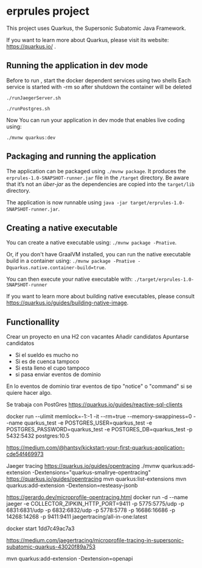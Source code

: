 # erprules project

This project uses Quarkus, the Supersonic Subatomic Java Framework.

If you want to learn more about Quarkus, please visit its website: https://quarkus.io/ .

## Running the application in dev mode

Before to run , start the docker dependent services using two shells 
Each service is started with -rm so after shutdown the container will be deleted

```
./runJaegerServer.sh
```
```
./runPostgres.sh
```


Now You can run your application in dev mode that enables live coding using:
```
./mvnw quarkus:dev
```

## Packaging and running the application

The application can be packaged using `./mvnw package`.
It produces the `erprules-1.0-SNAPSHOT-runner.jar` file in the `/target` directory.
Be aware that it’s not an _über-jar_ as the dependencies are copied into the `target/lib` directory.

The application is now runnable using `java -jar target/erprules-1.0-SNAPSHOT-runner.jar`.

## Creating a native executable

You can create a native executable using: `./mvnw package -Pnative`.

Or, if you don't have GraalVM installed, you can run the native executable build in a container using: `./mvnw package -Pnative -Dquarkus.native.container-build=true`.

You can then execute your native executable with: `./target/erprules-1.0-SNAPSHOT-runner`

If you want to learn more about building native executables, please consult https://quarkus.io/guides/building-native-image.

## Functionallity

Crear un proyecto en una H2 con vacantes
Añadir candidatos
Apuntarse candidatos
 - Si el sueldo es mucho no
 - Si es de cuenca tampoco
 - Si esta lleno el cupo tampoco
 - si pasa enviar eventos de dominio
 
 En lo eventos de dominio
 tirar eventos de tipo "notice" o "command" si se quiere hacer algo.
 
 
 Se trabaja con PostGres
 https://quarkus.io/guides/reactive-sql-clients
 
 
 
 docker run --ulimit memlock=-1:-1 -it --rm=true --memory-swappiness=0 --name quarkus_test -e POSTGRES_USER=quarkus_test -e POSTGRES_PASSWORD=quarkus_test -e POSTGRES_DB=quarkus_test -p 5432:5432 postgres:10.5
 
 https://medium.com/@hantsy/kickstart-your-first-quarkus-application-cde54f469973
 
 Jaeger tracing
 https://quarkus.io/guides/opentracing
 ./mvnw quarkus:add-extension -Dextensions="quarkus-smallrye-opentracing"
 https://quarkus.io/guides/opentracing
 mvn quarkus:list-extensions
 mvn quarkus:add-extension -Dextension=resteasy-jsonb
 
 https://gerardo.dev/microprofile-opentracing.html
 docker run -d --name jaeger -e COLLECTOR_ZIPKIN_HTTP_PORT=9411 -p 5775:5775/udp -p 6831:6831/udp -p 6832:6832/udp -p 5778:5778 -p 16686:16686 -p 14268:14268 -p 9411:9411 jaegertracing/all-in-one:latest

docker start 1dd7c49ac7a3

 https://medium.com/jaegertracing/microprofile-tracing-in-supersonic-subatomic-quarkus-43020f89a753
 
 
 
 
 mvn quarkus:add-extension -Dextension=openapi